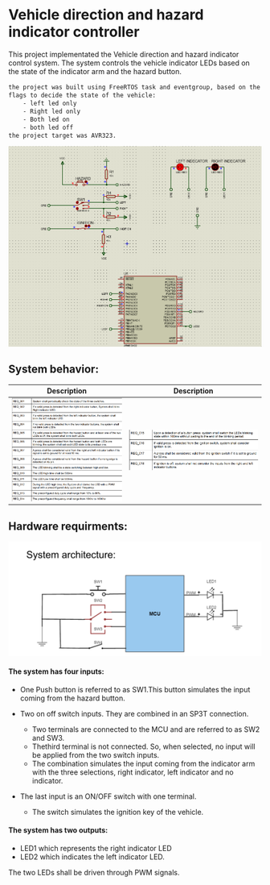 # Vehicle direction and hazard indicator controller
This project implementated the Vehicle direction and hazard indicator control system. The system controls the vehicle indicator LEDs based on the state of the indicator arm and the hazard button.

    the project was built using FreeRTOS task and eventgroup, based on the flags to decide the state of the vehicle:
        - left led only
        - Right led only
        - Both led on
        - both led off
    the project target was AVR323.

![](data/simulation.gif)

## System behavior:

Description         |  Description
:-------------------------:|:-------------------------:
![](data/behavior1.png)  |  ![](data/behavior2.png)


## Hardware requirments:
![](data/hardware.png)

#### The system has four inputs: 
- One Push button is referred to as SW1.This button simulates the
input coming from the hazard button. 
- Two on off switch inputs. They are combined in an SP3T
connection. 
    - Two terminals are connected to the MCU and are referred to as SW2 and SW3. 

    * Thethird terminal is not connected. So, when selected, no input will be applied from the two switch inputs. 

    - The combination simulates the input coming from the indicator arm with the three selections, right indicator, left indicator and no indicator. 
- The last input is an ON/OFF switch
with one terminal.
    - The switch simulates the ignition key of the vehicle.
#### The system has two outputs:
 - LED1 which represents the right indicator LED 
 -  LED2 which indicates the left indicator LED. 
 
 The two LEDs shall be driven through PWM signals.

